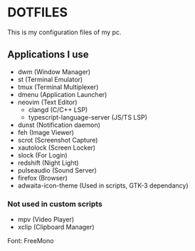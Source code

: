 # DOTFILES
This is my configuration files of my pc.

## Applications I use
* dwm (Window Manager)
* st (Terminal Emulator)
* tmux (Terminal Multiplexer)
* dmenu (Application Launcher)
* neovim (Text Editor)
    * clangd (C/C++ LSP)
    * typescript-language-server (JS/TS LSP)
* dunst (Notification daemon)
* feh (Image Viewer)
* scrot (Screenshot Capture)
* xautolock (Screen Locker)
* slock (For Login)
* redshift (Night Light)
* pulseaudio (Sound Server)
* firefox (Browser)
* adwaita-icon-theme (Used in scripts, GTK-3 dependancy)
<!-- * fastfetch (Showing off PC specs) -->

### Not used in custom scripts
* mpv (Video Player)
* xclip (Clipboard Manager)

Font: FreeMono
